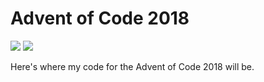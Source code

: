 # Advent of Code 2018

[![](https://img.shields.io/badge/language-python%203-brightgreen.svg)](https://github.com/blhowell/advent_of_code_2018)
[![](https://img.shields.io/badge/license-MIT%20-blue.svg)](https://github.com/blhowell/advent_of_code_2018)

Here's where my code for the Advent of Code 2018 will be.
